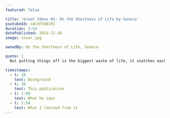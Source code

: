 ```yaml
---
featured: false

title: 'Great Ideas #1: On the Shortness of Life by Seneca'
youtubeId: sAChF3O6lRI
duration: 2:54
datePublished: 2014-11-10
image: cover.jpg

ownedBy: On the Shortness of Life, Seneca

quote: |
  But putting things off is the biggest waste of life, it snatches each day as it comes, and denies the present by promising the future

timestamps:
  - t: 10
    text: Background
  - t: 30
    text: This publication
  - t: 1:00
    text: What he says
  - t: 1:58
    text: What I learned from it
---
```

